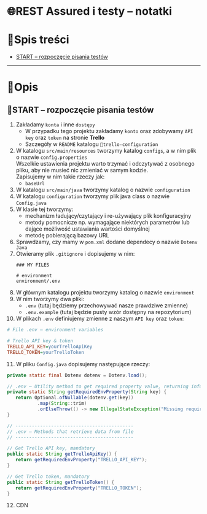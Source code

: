 # 🌐REST Assured i testy – notatki

# 📑Spis treści

- [START – rozpoczęcie pisania testów](#start_writing_tests)

---

# 📝Opis

## 📄START – rozpoczęcie pisania testów <a name="start_writing_tests"></a>

1. Zakładamy `konta` i inne `dostępy`
    - W przypadku tego projektu zakładamy `konto` oraz zdobywamy `API key` oraz `token` na stronie **Trello**
    - Szczegóły w `README` katalogu `📂trello-configuration`
2. W katalogu `src/main/resources` tworzymy katalog `configs`, a w nim plik o nazwie `config.properties`  
   Wszelkie ustawienia projektu warto trzymać i odczytywać z osobnego pliku, aby nie musieć nic zmieniać w samym kodzie.  
   Zapisujemy w nim takie rzeczy jak:
   - `baseUrl`
3. W katalogu `src/main/java` tworzymy katalog o nazwie `configuration`
4. W katalogu `configuration` tworzymy plik java class o nazwie `Config.java`
5. W klasie tej tworzymy:
   - mechanizm ładujący/czytający i re-używający plik konfiguracyjny
   - metody pomocnicze np. wymagające niektórych parametrów lub dające możliwość ustawiania wartości domyślnej
   - metodę pobierającą bazowy URL
6. Sprawdzamy, czy mamy w `pom.xml` dodane dependecy o nazwie `Dotenv Java`
7. Otwieramy plik `.gitignore` i dopisujemy w nim:  
   ```ignore
   ### MY FILES

   # environment
   environment/.env
   ```
8. W głównym katalogu projektu tworzymy katalog o nazwie `environment`
9. W nim tworzymy dwa pliki:  
   - `.env` (tutaj będziemy przechowywać nasze prawdziwe zmienne)
   - `.env.example` (tutaj będzie pusty wzór dostępny na repozytorium)
10. W plikach `.env` definiujemy zmienne z naszym `API key` oraz `token`:  
   ```ini
   # File .env – environment variables
   
   # Trello API key & token
   TRELLO_API_KEY=yourTrelloApiKey
   TRELLO_TOKEN=yourTrelloToken
   ```
11. W pliku `Config.java` dopisujemy następujące rzeczy:  
   ```java
   private static final Dotenv dotenv = Dotenv.load();
   
   // .env – Utility method to get required property value, returning information if such a property does not exist
   private static String getRequiredEnvProperty(String key) {
      return Optional.ofNullable(dotenv.get(key))
              .map(String::trim)
              .orElseThrow(() -> new IllegalStateException("Missing required key from '.env' file: " + key));
   }
   
   // -------------------------------------------
   // .env – Methods that retrieve data from file
   // -------------------------------------------
   
   // Get Trello API key, mandatory
   public static String getTrelloApiKey() {
      return getRequiredEnvProperty("TRELLO_API_KEY");
   }
   
   // Get Trello token, mandatory
   public static String getTrelloToken() {
      return getRequiredEnvProperty("TRELLO_TOKEN");
   }
   ```
12. CDN